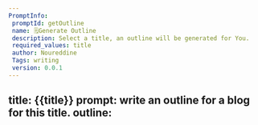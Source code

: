 ```yaml
---
PromptInfo:
 promptId: getOutline
 name: 🗒️Generate Outline
 description: Select a title, an outline will be generated for You.
 required_values: title
 author: Noureddine
 Tags: writing
 version: 0.0.1
---
```

title:
{{title}}
prompt:
write an outline for a blog for this title.
outline:
- 